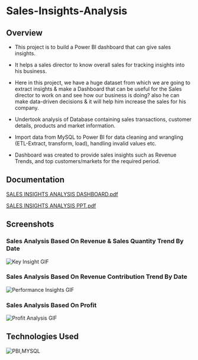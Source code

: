 # Sales-Insights-Analysis




## Overview

 
 - This project is to build a Power BI dashboard that can give sales insights.
 - It helps a sales director to know overall sales for tracking insights into his business.
 - Here in this project, we have a huge dataset from which we are going to extract insights & make a Dashboard that can be useful for the Sales director to work on and see how our business is doing? also he can make data-driven decisions & it will help him increase the sales for his company.

 - Undertook analysis of Database containing sales transactions, customer details, products and market information.
 - Import data from MySQL to Power BI for data cleaning and wrangling (ETL-Extract, transform, load), handling invalid values etc.
 - Dashboard was created to provide sales insights such as Revenue Trends, and top customers/markets for the required period.



## Documentation

[SALES INSIGHTS ANALYSIS DASHBOARD.pdf](https://github.com/Tank619/Sales-Insights-Analysis-/files/11131640/SALES.INSIGHTS.ANALYSIS.DASHBOARD.pdf)

[SALES INSIGHTS ANALYSIS PPT.pdf](https://github.com/Tank619/Sales-Insights-Analysis-/files/11131641/SALES.INSIGHTS.ANALYSIS.PPT.pdf)





## Screenshots
### Sales Analysis Based On Revenue & Sales Quantity Trend By Date
![Key Insight GIF](https://user-images.githubusercontent.com/71078584/229343215-465ffb10-88ad-45a5-b4fc-dc6978e67166.gif)


### Sales Analysis Based On Revenue Contribution Trend By Date
![Performance Insights GIF](https://user-images.githubusercontent.com/71078584/229343226-02b24b26-c93e-4fc7-b354-0dc465a07ad3.gif)


### Sales Analysis Based On Profit
![Profit Analysis GIF](https://user-images.githubusercontent.com/71078584/229343245-f65cbad0-0b75-4c2f-b8c2-31de993d18cb.gif)




## Technologies Used
![PBI,MYSQL](https://user-images.githubusercontent.com/71078584/229343573-c83e933a-461d-47d3-b69c-e79a82855db6.jpg)

